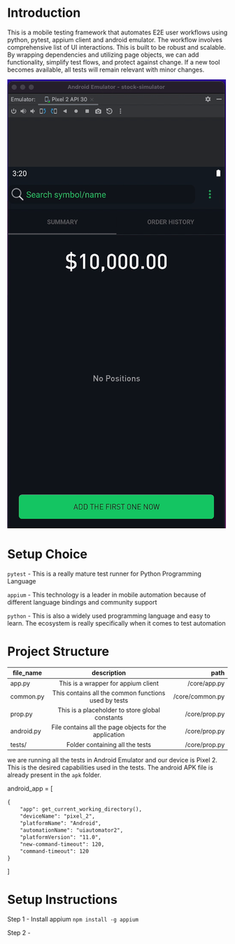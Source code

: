 
# Introduction 

This is a mobile testing framework that automates E2E user workflows using python, pytest, appium client and android emulator. 
The workflow involves comprehensive list of UI interactions. This is built to be robust and scalable. 
By wrapping dependencies and utilizing page objects, we can add functionality, simplify test flows, and 
protect against change. If a new tool becomes available, all tests will remain relevant with minor changes.

![](images/automation.gif)

# Setup Choice 

`pytest` - This is a really mature test runner for Python Programming Language

`appium` - This technology is a leader in mobile automation because of different language bindings and community support 

`python` - This is also a widely used programming language and easy to learn. The ecosystem is really specifically 
when it comes to test automation  


# Project Structure 


| file_name  |                      description                       |            path |
|------------|:------------------------------------------------------:|----------------:|
| app.py     |          This is a wrapper for appium client           |    /core/app.py |
| common.py  |  This contains all the common functions used by tests  | /core/common.py |
| prop.py    |    This is a placeholder to store global constants     |   /core/prop.py |
| android.py | File contains all the page objects for the application |   /core/prop.py |
| tests/     |            Folder containing all the tests             |   /core/prop.py |

we are running all the tests in Android Emulator and our device is Pixel 2. This is the desired capabilities used in 
the tests. The android APK file is already present in the  `apk` folder.  

android_app = [

    {
        "app": get_current_working_directory(),
        "deviceName": "pixel_2",
        "platformName": "Android",
        "automationName": "uiautomator2",
        "platformVersion": "11.0",
        "new-command-timeout": 120,
        "command-timeout": 120
    }

]

# Setup Instructions 

Step 1 - Install appium `npm install -g appium `

Step 2 - 
